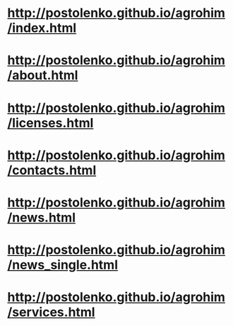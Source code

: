 # http://postolenko.github.io/agrohim/index.html
# http://postolenko.github.io/agrohim/about.html
# http://postolenko.github.io/agrohim/licenses.html
# http://postolenko.github.io/agrohim/contacts.html
# http://postolenko.github.io/agrohim/news.html
# http://postolenko.github.io/agrohim/news_single.html
# http://postolenko.github.io/agrohim/services.html